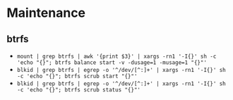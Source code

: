 # Maintenance

## btrfs
* `mount | grep btrfs | awk '{print $3}' | xargs -rn1 '-I{}' sh -c 'echo "{}"; btrfs balance start -v -dusage=1 -musage=1 "{}"'`
* `blkid | grep btrfs | egrep -o '^/dev/[^:]+' | xargs -rn1 '-I{}' sh -c 'echo "{}"; btrfs scrub start "{}"'`
* `blkid | grep btrfs | egrep -o '^/dev/[^:]+' | xargs -rn1 '-I{}' sh -c 'echo "{}"; btrfs scrub status "{}"'`
